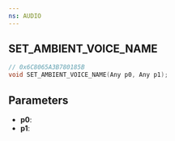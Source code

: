 ```yaml
---
ns: AUDIO
---
```

## SET_AMBIENT_VOICE_NAME

```c
// 0x6C8065A3B780185B
void SET_AMBIENT_VOICE_NAME(Any p0, Any p1);
```

## Parameters
* **p0**:
* **p1**:
